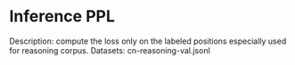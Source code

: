 # Inference PPL

Description: compute the loss only on the labeled positions especially used for reasoning corpus.
Datasets: cn-reasoning-val.jsonl